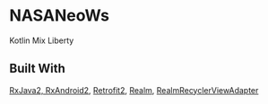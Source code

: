 # NASANeoWs
Kotlin Mix Liberty

## Built With
[RxJava2, RxAndroid2](https://github.com/ReactiveX/RxJava),
[Retrofit2](http://square.github.io/retrofit/),
[Realm](https://realm.io/blog/realm-for-android/),
[RealmRecyclerViewAdapter](https://github.com/realm/realm-android-adapters)

